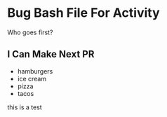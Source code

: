# Bug Bash File For Activity
Who goes first?

## I Can Make Next PR
- hamburgers
- ice cream
- pizza
- tacos

this is a test
